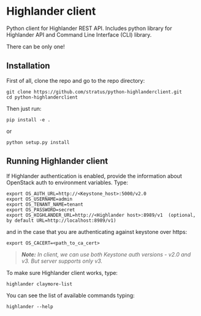 Highlander client
==============

Python client for Highlander REST API. Includes python library for Highlander API and Command Line Interface (CLI) library.

There can be only one!

Installation
------------

First of all, clone the repo and go to the repo directory:

    git clone https://github.com/stratus/python-highlanderclient.git
    cd python-highlanderclient

Then just run:

    pip install -e .

or

    python setup.py install


Running Highlander client
----------------------

If Highlander authentication is enabled, provide the information about OpenStack auth to environment variables. Type:

    export OS_AUTH_URL=http://<Keystone_host>:5000/v2.0
    export OS_USERNAME=admin
    export OS_TENANT_NAME=tenant
    export OS_PASSWORD=secret
    export OS_HIGHLANDER_URL=http://<Highlander host>:8989/v1  (optional, by default URL=http://localhost:8989/v1)

and in the case that you are authenticating against keystone over https:

    export OS_CACERT=<path_to_ca_cert>

>***Note:** In client, we can use both Keystone auth versions - v2.0 and v3. But server supports only v3.*

To make sure Highlander client works, type:

    highlander claymore-list

You can see the list of available commands typing:

    highlander --help
